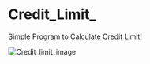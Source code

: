 # Credit_Limit_
Simple Program to Calculate Credit Limit!



![Credit_limit_image](https://user-images.githubusercontent.com/31298831/55360547-8fb88c80-5489-11e9-9e58-1fa460effbcb.png)
 
